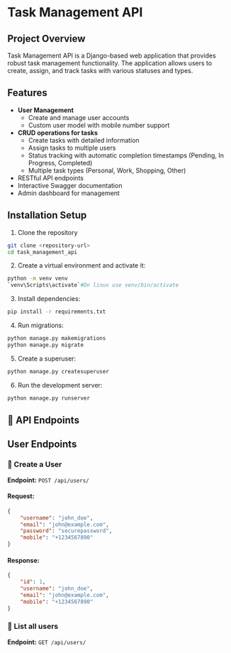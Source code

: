 # Task Management API

## Project Overview
Task Management API is a Django-based web application that provides robust task management functionality. The application allows users to create, assign, and track tasks with various statuses and types.

## Features

- **User Management**
  - Create and manage user accounts
  - Custom user model with mobile number support
- **CRUD operations for tasks**
  - Create tasks with detailed information
  - Assign tasks to multiple users
  - Status tracking with automatic completion timestamps (Pending, In Progress, Completed)
  - Multiple task types (Personal, Work, Shopping, Other)
- RESTful API endpoints
- Interactive Swagger documentation
- Admin dashboard for management

## Installation Setup
1. Clone the repository
```bash
git clone <repository-url>
cd task_management_api
```
2. Create a virtual environment and activate it:
```bash
python -m venv venv
`venv\Scripts\activate`#On linux use venv/bin/activate
```
3. Install dependencies:
```bash
pip install -r requirements.txt
```
4. Run migrations:
```bash
python manage.py makemigrations
python manage.py migrate
```
5. Create a superuser:
```bash
python manage.py createsuperuser
```
6. Run the development server:
```bash
python manage.py runserver
```

## 📌 API Endpoints 

## User Endpoints
### 🔹 Create a User  
**Endpoint:** `POST /api/users/`  

#### **Request:**
```json
{
    "username": "john_doe",
    "email": "john@example.com",
    "password": "securepassword",
    "mobile": "+1234567890"
}
```

#### **Response:**
```json
{
    "id": 1,
    "username": "john_doe",
    "email": "john@example.com",
    "mobile": "+1234567890"
}
```

### 🔹 List all users 
**Endpoint:** `GET /api/users/`

